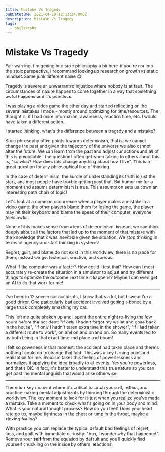 ```yaml
---
title: Mistake Vs Tragedy
pubDatetime: 2021-04-29T12:13:24.000Z
description: Mistake Vs Tragedy
tags:
  - philosophy
---
```


# Mistake Vs Tragedy

Fair warning, I'm getting into stoic philosophy a bit here. If you're not into
the stoic perspective, I recommend looking up research on growth vs static
mindset. Same junk different name 😋

Tragedy is severe an unwarranted injustice where nobody is at fault. The
circumstances of nature happen to come together in a way that something awful
happens and it's pointless.

I was playing a video game the other day and started reflecting on the several
mistakes I made - mostly around optimizing for time/resources. The thought is,
if I had more information, awareness, reaction time, etc. I would have taken a
different action.

I started thinking, what's the difference between a tragedy and a mistake?

Stoic philosophy often points towards determinism, that is, we cannot change the
past and given the trajectory of the universe we also cannot alter the future.
We can learn from the past and adjust our actions and all of this is
predictable. The question I often get when talking to others about this is, "so
what? How does this change anything about how I live". This is a great question
for any philosophical line of thinking.

In the case of determinism, the hurdle of understanding its truth is just the
start, and most people have trouble getting past that. But humor me for a moment
and assume determinism is true. This assumption sets us down an interesting path
chain of logic!

Let's look at a common occurrence when a player makes a mistake in a video game:
the other players blame them for losing the game, the player may hit their
keyboard and blame the speed of their computer, everyone _feels_ awful.

None of this makes sense from a lens of determinism. Instead, we can think
deeply about all the factors that led up to the moment of that mistake with the
knowledge that it was inevitable given the situation. We stop thinking in terms
of agency and start thinking in systems!

Regret, guilt, and blame do not exist in this worldview, there is no place for
them, instead we get technical, creative, and curious.

What if the computer was a factor? How could I test that? How can I most
accurately re-create the situation in a simulator to adjust and try different
things to optimize the outcome next time it happens? Maybe I can even get an AI
to do that work for me!

---

I've been in 12 severe car accidents, I know that's a lot, but I swear I'm a
good driver. One particularly bad accident involved getting t-boned by a large
truck completely smashing my car.

This left me quite shaken up and I spent the entire night re-living the few
hours before the accident: "if only I hadn't forgot my wallet and gone back in
the house", "if only I hadn't taken extra time in the shower", "if I had taken a
different route to work", on and on and on and on. So many events led to us both
being in that exact time and place and boom!

I felt so powerless in that moment: the accident had taken place and there's
nothing I could do to change that fact. This was a key turning point and
realization for me. Stoicism takes this feeling of powerlessness and normalizes
it applying the idea broadly to all events. Yes you're powerless, and that's OK.
In fact, it's better to understand this true nature so you can get past the
mental anguish that would arise otherwise.

---

There is a key moment where it's critical to catch yourself, reflect, and
practice making mental adjustments by thinking through the deterministic
worldview. The key moment to look for is just when you realize you've made a
mistake. Take a moment to check what's going on in your body and mind. What is
your natural thought process? How do you feel? Does your heart rate go up, maybe
tightness in the chest or lump in the throat, maybe a sinking feeling?

With practice you can replace the typical default bad feelings of regret, loss,
and guilt with immediate curiosity: "huh, I wonder why that happened". Remove
your **self** from the equation by default and you'll quickly find yourself
chuckling on the inside by others' reactions.
